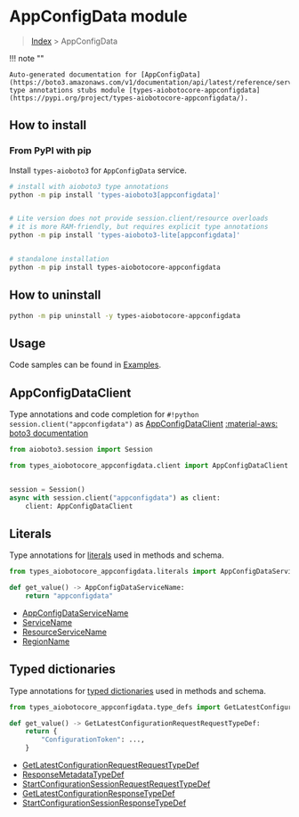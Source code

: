 # AppConfigData module

> [Index](../README.md) > AppConfigData


!!! note ""

    Auto-generated documentation for [AppConfigData](https://boto3.amazonaws.com/v1/documentation/api/latest/reference/services/appconfigdata.html#AppConfigData)
    type annotations stubs module [types-aiobotocore-appconfigdata](https://pypi.org/project/types-aiobotocore-appconfigdata/).

## How to install



### From PyPI with pip

Install `types-aioboto3` for `AppConfigData` service.

```bash
# install with aioboto3 type annotations
python -m pip install 'types-aioboto3[appconfigdata]'


# Lite version does not provide session.client/resource overloads
# it is more RAM-friendly, but requires explicit type annotations
python -m pip install 'types-aioboto3-lite[appconfigdata]'


# standalone installation
python -m pip install types-aiobotocore-appconfigdata
```



## How to uninstall

```bash
python -m pip uninstall -y types-aiobotocore-appconfigdata
```

## Usage

Code samples can be found in [Examples](./usage.md).

## AppConfigDataClient

Type annotations and code completion for  `#!python session.client("appconfigdata")` as [AppConfigDataClient](./client.md)
[:material-aws: boto3 documentation](https://boto3.amazonaws.com/v1/documentation/api/latest/reference/services/appconfigdata.html#AppConfigData.Client)

```python title="Usage example"
from aioboto3.session import Session

from types_aiobotocore_appconfigdata.client import AppConfigDataClient


session = Session()
async with session.client("appconfigdata") as client:
    client: AppConfigDataClient
```








## Literals

Type annotations for [literals](./literals.md) used in methods and schema.

```python title="Usage example"
from types_aiobotocore_appconfigdata.literals import AppConfigDataServiceName

def get_value() -> AppConfigDataServiceName:
    return "appconfigdata"
```

- [AppConfigDataServiceName](./literals.md#appconfigdataservicename)
- [ServiceName](./literals.md#servicename)
- [ResourceServiceName](./literals.md#resourceservicename)
- [RegionName](./literals.md#regionname)




## Typed dictionaries

Type annotations for [typed dictionaries](./type_defs.md) used in methods and schema.

```python title="Usage example"
from types_aiobotocore_appconfigdata.type_defs import GetLatestConfigurationRequestRequestTypeDef

def get_value() -> GetLatestConfigurationRequestRequestTypeDef:
    return {
        "ConfigurationToken": ...,
    }
```

- [GetLatestConfigurationRequestRequestTypeDef](./type_defs.md#getlatestconfigurationrequestrequesttypedef)
- [ResponseMetadataTypeDef](./type_defs.md#responsemetadatatypedef)
- [StartConfigurationSessionRequestRequestTypeDef](./type_defs.md#startconfigurationsessionrequestrequesttypedef)
- [GetLatestConfigurationResponseTypeDef](./type_defs.md#getlatestconfigurationresponsetypedef)
- [StartConfigurationSessionResponseTypeDef](./type_defs.md#startconfigurationsessionresponsetypedef)


